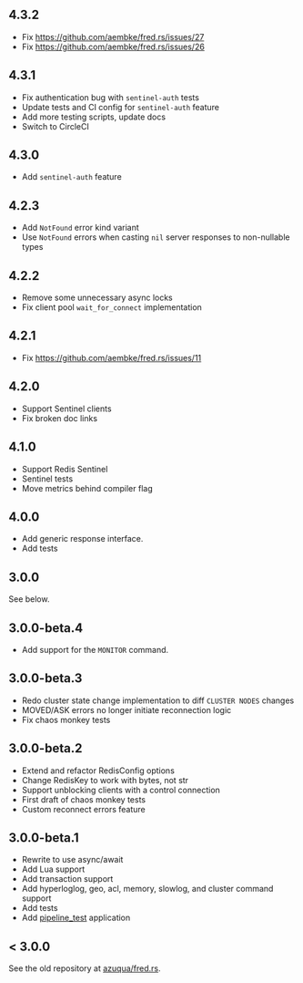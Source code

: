 ## 4.3.2

* Fix https://github.com/aembke/fred.rs/issues/27
* Fix https://github.com/aembke/fred.rs/issues/26

## 4.3.1

* Fix authentication bug with `sentinel-auth` tests
* Update tests and CI config for `sentinel-auth` feature
* Add more testing scripts, update docs
* Switch to CircleCI

## 4.3.0

* Add `sentinel-auth` feature

## 4.2.3

* Add `NotFound` error kind variant
* Use `NotFound` errors when casting `nil` server responses to non-nullable types

## 4.2.2

* Remove some unnecessary async locks
* Fix client pool `wait_for_connect` implementation

## 4.2.1

* Fix https://github.com/aembke/fred.rs/issues/11

## 4.2.0

* Support Sentinel clients
* Fix broken doc links

## 4.1.0

* Support Redis Sentinel
* Sentinel tests
* Move metrics behind compiler flag

## 4.0.0

* Add generic response interface.
* Add tests

## 3.0.0

See below.

## 3.0.0-beta.4

* Add support for the `MONITOR` command.

## 3.0.0-beta.3

* Redo cluster state change implementation to diff `CLUSTER NODES` changes
* MOVED/ASK errors no longer initiate reconnection logic
* Fix chaos monkey tests

## 3.0.0-beta.2

* Extend and refactor RedisConfig options 
* Change RedisKey to work with bytes, not str 
* Support unblocking clients with a control connection 
* First draft of chaos monkey tests 
* Custom reconnect errors feature 

## 3.0.0-beta.1

* Rewrite to use async/await
* Add Lua support
* Add transaction support
* Add hyperloglog, geo, acl, memory, slowlog, and cluster command support
* Add tests 
* Add [pipeline_test](bin/pipeline_test) application

## < 3.0.0

See the old repository at [azuqua/fred.rs](https://github.com/azuqua/fred.rs).